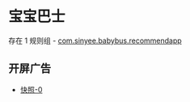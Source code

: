 # 宝宝巴士

存在 1 规则组 - [com.sinyee.babybus.recommendapp](/src/apps/com.sinyee.babybus.recommendapp.ts)

## 开屏广告

- [快照-0](https://gkd-kit.songe.li/import/12740356)
